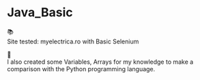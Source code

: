# Java_Basic

📚\
Site tested: myelectrica.ro with Basic Selenium

📝 \
I also created some Variables, Arrays for my knowledge to make a comparison with the Python programming language.

